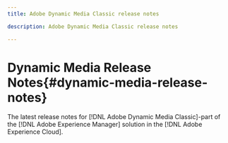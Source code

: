 ```yaml
---
title: Adobe Dynamic Media Classic release notes

description: Adobe Dynamic Media Classic release notes

---
```


# Dynamic Media Release Notes{#dynamic-media-release-notes}

The latest release notes for [!DNL Adobe Dynamic Media Classic]-part of the [!DNL Adobe Experience Manager] solution in the [!DNL Adobe Experience Cloud].